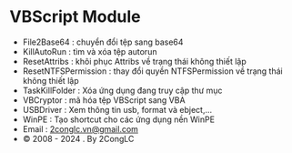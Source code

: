 # VBScript Module
* File2Base64 : chuyển đổi tệp sang base64
* KillAutoRun : tìm và xóa tệp autorun
* ResetAttribs : khôi phục Attribs về trạng thái không thiết lập
* ResetNTFSPermission : thay đổi quyền NTFSPermission về trạng thái không thiết lập
* TaskKillFolder : Xóa ứng dụng đang truy cập thư mục
* VBCryptor : mã hóa tệp VBScript sang VBA
* USBDriver : Xem thông tin usb, format và ebject,...
* WinPE : Tạo shortcut cho các ứng dụng nền WinPE
* Email : 2conglc.vn@gmail.com
* © 2008 - 2024 . By 2CongLC